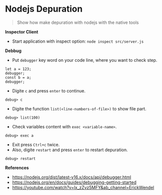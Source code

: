 # Nodejs Depuration

> Show how make depuration with nodejs with the native tools

**Inspector Client**
- Start application with inspect option: `node inspect src/server.js`

**Debbug**
- Put `debugger` key word on your code line, where you want to check step.
```nodejs
let a = 123;
debugger;
const b = a;
debugger;
```
- Digite `c` and press `enter` to continue.
```node
debug> c
```
- Digite the function `list(<line-numbers-of-file>)` to show file part.
```node
debug> list(100)
```
- Check variables content with `exec <variable-name>`.
```node
debug> exec a
```
- Exit press `Ctrl+c` twice.
- Also, digite `restart` and press `enter` to restart depuration.
```node
debug> restart
```

**References**
- https://nodejs.org/dist/latest-v16.x/docs/api/debugger.html
- https://nodejs.org/en/docs/guides/debugging-getting-started
- https://youtube.com/watch?v=lx_zZvz5MFY&ab_channel=ErickWendel